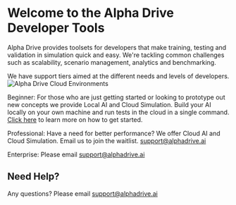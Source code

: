 # Welcome to the Alpha Drive Developer Tools

Alpha Drive provides toolsets for developers that make training, testing and validation in simulation quick and easy. We're tackling common challenges such as scalability, scenario management, analytics and benchmarking. 

We have support tiers aimed at the different needs and levels of developers. 
![Alpha Drive Cloud Environments](http://alphadrive.ai/images/2019/02/alpha-drive-cloud-environments.png)

Beginner: For those who are just getting started or looking to prototype out new concepts we provide Local AI and Cloud Simulation. Build your AI locally on your own machine and run tests in the cloud in a single command. 
[Click here](/docs/getting-started/overview) to learn more on how to get started.

Professional: Have a need for better performance? We offer Cloud AI and Cloud Simulation.
Email us to join the waitlist. [support@alphadrive.ai](mailto:support@alphadrive.ai)

Enterprise: Please email [support@alphadrive.ai](mailto:support@alphadrive.ai)

## Need Help?

Any questions? Please email [support@alphadrive.ai](mailto:support@alphadrive.ai)
